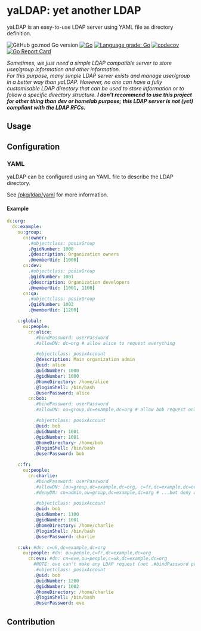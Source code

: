 # yaLDAP: yet another LDAP
yaLDAP is an easy-to-use LDAP server using YAML file as directory definition.

![GitHub go.mod Go version](https://img.shields.io/github/go-mod/go-version/xunleii/yaldap)
[![Go](https://github.com/xunleii/yaldap/actions/workflows/go.yaml/badge.svg?branch=main)](https://github.com/xunleii/yaldap/actions/workflows/go.yaml)
[![Language grade: Go](https://img.shields.io/lgtm/grade/go/g/xunleii/yaldap.svg?logo=lgtm)](https://lgtm.com/projects/g/xunleii/yaldap/context:go)
[![codecov](https://codecov.io/gh/xunleii/yaldap/branch/main/graph/badge.svg?token=20J4XPYH1H)](https://codecov.io/gh/xunleii/yaldap)
[![Go Report Card](https://goreportcard.com/badge/github.com/xunleii/yaldap)](https://goreportcard.com/report/github.com/xunleii/yaldap)

_Sometimes, we just need a simple LDAP compatible server to store user/group information and other information.  
For this purpose, many simple LDAP server exists and manage user/group in a better way than yaLDAP. However, no one can 
have a fully customisable LDAP directory that can be used to store information or to follow a specific directory structure.
**I don't recommend to use this project for other thing than dev or homelab purpose; this LDAP server is not _(yet)_ 
compliant with the LDAP RFCs.**_

## Usage

## Configuration

### YAML
yaLDAP can be configured using an YAML file to describe the LDAP directory.

See [/pkg/ldap/yaml](/pkg/ldap/yaml/) for more information.

#### Example
```yaml
dc:org:
  dc:example:
    ou:group:
      cn:owner:
        .#objectclass: posixGroup
        .@gidNumber: 1000
        .@description: Organization owners
        .@memberUid: [1000]
      cn:dev:
        .#objectclass: posixGroup
        .@gidNumber: 1001
        .@description: Organization developers
        .@memberUid: [1001, 1100]
      cn:qa:
        .#objectclass: posixGroup
        .@gidNumber: 1002
        .@memberUid: [1200]

    c:global:
      ou:people:
        cn:alice:
          .#bindPassword: userPassword
          .#allowDN: dc=org # allow alice to request everything

          .#objectclass: posixAccount
          .@description: Main organization admin
          .@uid: alice
          .@uidNumber: 1000
          .@gidNumber: 1000
          .@homeDirectory: /home/alice
          .@loginShell: /bin/bash
          .@userPassword: alice
        cn:bob:
          .#bindPassword: userPassword
          .#allowDN: ou=group,dc=example,dc=org # allow bob request only for user groups

          .#objectclass: posixAccount
          .@uid: bob
          .@uidNumber: 1001
          .@gidNumber: 1001
          .@homeDirectory: /home/bob
          .@loginShell: /bin/bash
          .@userPassword: bob

    c:fr:
      ou:people:
        cn:charlie:
          .#bindPassword: userPassword
          .#allowDN: [ou=group,dc=example,dc=org, c=fr,dc=example,dc=org] # allow charlie request only for user groups & fr peoples ...
          .#denyDN: cn=admin,ou=group,dc=example,dc=org # ...but deny access to owner group

          .#objectclass: posixAccount
          .@uid: bob
          .@uidNumber: 1100
          .@gidNumber: 1001
          .@homeDirectory: /home/charlie
          .@loginShell: /bin/bash
          .@userPassword: charlie

    c:uk: #dn: c=uk,dc=example,dc=org
      ou:people: #dn: ou=people,c=fr,dc=example,dc=org
        cn:eve: #dn: cn=eve,ou=people,c=uk,dc=example,dc=org
          #NOTE: eve can't make any LDAP request (not .#bindPassword property)
          .#objectclass: posixAccount
          .@uid: bob
          .@uidNumber: 1200
          .@gidNumber: 1002
          .@homeDirectory: /home/charlie
          .@loginShell: /bin/bash
          .@userPassword: eve
```

## Contribution